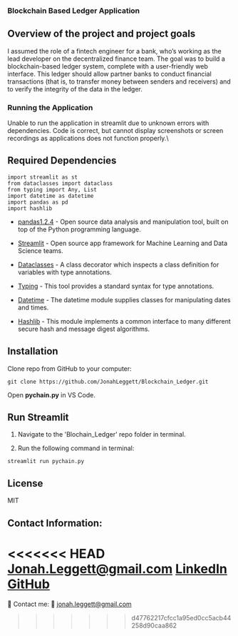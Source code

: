 ### Blockchain Based Ledger Application

## Overview of the project and project goals

I assumed the role of a fintech engineer for a bank, who’s working as the lead developer on the decentralized finance team. The goal was to build a blockchain-based ledger system, complete with a user-friendly web interface. This ledger should allow partner banks to conduct financial transactions (that is, to transfer money between senders and receivers) and to verify the integrity of the data in the ledger. 

### Running the Application

Unable to run the application in streamlit due to unknown errors with dependencies. Code is correct, but cannot display screenshots or screen recordings as applications does not function properly.\

## Required Dependencies 

```
import streamlit as st
from dataclasses import dataclass
from typing import Any, List
import datetime as datetime
import pandas as pd
import hashlib
```

* [pandas1.2.4](https://pandas.pydata.org) - Open source data analysis and manipulation tool, built on top of the Python programming language.

* [Streamlit](https://streamlit.io) - Open source app framework for Machine Learning and Data Science teams.

* [Dataclasses](https://docs.python.org/3/library/dataclasses.html#module-dataclasses) - A class decorator which inspects a class definition for variables with type annotations.

* [Typing](https://docs.python.org/3/library/typing.html#module-typing) - This tool provides a standard syntax for type annotations.

* [Datetime](https://docs.python.org/3/library/datetime.html) - The datetime module supplies classes for manipulating dates and times.

* [Hashlib](https://docs.python.org/3/library/hashlib.html) - This module implements a common interface to many different secure hash and message digest algorithms.

## Installation

Clone repo from GitHub to your computer:

```
git clone https://github.com/JonahLeggett/Blockchain_Ledger.git
```

Open **pychain.py** in VS Code.

## Run Streamlit

1. Navigate to the 'Blochain_Ledger' repo folder in terminal.

2. Run the following command in terminal:

```
streamlit run pychain.py
```

## License

MIT

## Contact Information: 

<<<<<<< HEAD
Jonah.Leggett@gmail.com
[LinkedIn](https://www.linkedin.com/in/jonah-l-29278a8a/)
[GitHub](github.com/JonahLeggett)
=======
📔 Contact me: 
📩 jonah.leggett@gmail.com
>>>>>>> d47762217cfcc1a95ed0cc5acb44258d90caa862
